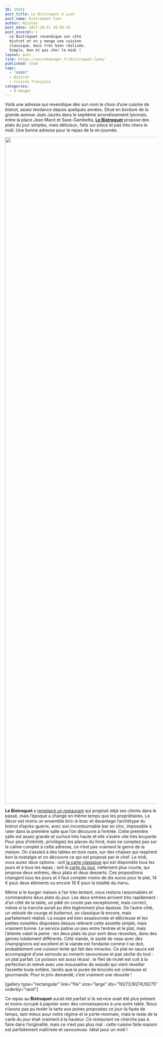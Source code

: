 ```yaml
---
ID: 19254
post_title: Le Bistroquet à Lyon
post_name: bistroquet-lyon
author: Nicolas
post_date: 2017-10-11 18:59:15
post_excerpt: >
  Le Bistroquet revendique son côté
  bistrot et on y mange une cuisine
  classique, mais très bien réalisée.
  Simple, bon et pas cher le midi !
layout: post
link: https://voiretmanger.fr/bistroquet-lyon/
published: true
tags:
  - "69007"
  - Bistrot
  - Cuisine française
categories:
  - À manger
---
```

Voilà une adresse qui revendique dès son nom le choix d’une cuisine de bistrot, assez tendance depuis quelques années. Situé en bordure de la grande avenue Jean Jaurès dans le septième arrondissement lyonnais, entre la place Jean Macé et Saxe-Gambetta, <a href="https://www.facebook.com/Le-bistroquet-201750450275677/"><strong>Le Bistroquet</strong></a> propose des plats du jour simples, mais délicieux, faits sur place et pas très chers le midi. Une bonne adresse pour le repas de la mi-journée.

<img src="https://voiretmanger.fr/wp-content/uploads/2017/10/bistroquet-salle.jpg" alt="" width="3300" height="2200" class="aligncenter size-full wp-image-19256" />

<strong>Le Bistroquet</strong> a <a href="https://voiretmanger.fr/cuisine-madame-chatelet-lyon/">remplacé un restaurant</a> qui projetait déjà ses clients dans le passé, mais l’époque a changé en même temps que les propriétaires. Le décor est moins un ensemble bric-à-brac et davantage l’archétype du bistrot d’après-guerre, avec son incontournable bar en zinc, impossible à rater dans la première salle que l’on découvre à l’entrée. Cette première salle est assez grande et surtout très haute et elle s’avère vite très bruyante. Pour plus d’intimité, privilégiez les places du fond, mais ne comptez pas sur le calme complet à cette adresse, ce n’est pas vraiment le genre de la maison. On s’assied à des tables en bois nues, sur des chaises qui respirent bon la nostalgie et on découvre ce qui est proposé par le chef. Le midi, vous aurez deux options : soit <a href="https://voiretmanger.fr/wp-content/uploads/2017/10/IMG_3214.jpg">la carte classique</a> qui est disponible tous les jours et à tous les repas ; soit la <a href="https://voiretmanger.fr/wp-content/uploads/2017/10/IMG_3211.jpg">carte du jour</a>, nettement plus courte, qui propose deux entrées, deux plats et deux desserts. Ces propositions changent tous les jours et il faut compter moins de dix euros pour le plat, 14 € pour deux éléments ou encore 19 € pour la totalité du menu.

Même si le burger maison a l’air très tentant, nous restons raisonnables et commandons deux plats du jour. Les deux entrées arrivent très rapidement : d’un côté de la table, un pâté en croute pas exceptionnel, mais correct, même si la tranche aurait pu être légèrement plus épaisse. De l’autre côté, un velouté de courge et <em>butternut</em>, un classique là encore, mais parfaitement réalisé. La soupe est bien assaisonnée et délicieuse et les petites noisettes disposées dessus relèvent cette assiette simple, mais vraiment bonne. Le service patine un peu entre l’entrée et le plat, mais l’attente valait la peine : les deux plats du jour sont deux réussites, dans des genres totalement différents. Côté viande, le sauté de veau avec des champignons est excellent et la viande est fondante comme il se doit, probablement une cuisson lente qui fait des miracles. Ce plat en sauce est accompagné d’une semoule au romarin savoureuse et pas sèche du tout : un plat parfait. Le poisson est aussi réussi : le filet de mulet est cuit à la perfection et relevé avec une mousseline de <em>wasabi</em> qui vient réveiller l’assiette toute entière, tandis que la purée de brocolis est crémeuse et gourmande. Pour le prix demandé, c’est vraiment une réussite !

[gallery type="rectangular" link="file" size="large" ids="19273,19274,19275" orderby="rand"]

Ce repas au <strong>Bistroquet</strong>﻿ aurait été parfait si le service avait été plus présent et moins occupé à papoter avec des connaissances à une autre table. Nous n’avons pas pu tester la tarte aux poires proposées ce jour-là faute de temps, tant mieux pour notre régime et le porte-monnaie, mais le reste de la carte du jour était vraiment à la hauteur. Ce restaurant ne cherche pas à faire dans l’originalité, mais ce n’est pas plus mal : cette cuisine faite maison est parfaitement maîtrisée et savoureuse. Idéal pour un midi !